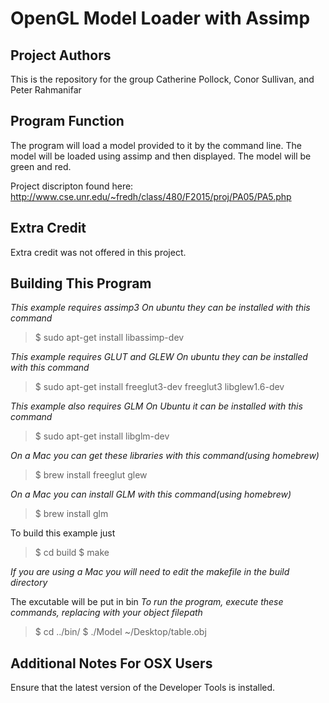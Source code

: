 OpenGL Model Loader with Assimp
===============================

Project Authors
---------------
This is the repository for the group Catherine Pollock, Conor Sullivan, and Peter Rahmanifar

Program Function
----------------
The program will load a model provided to it by the command line. The model will be loaded using assimp and then displayed. The model will be green and red.

Project discripton found here: http://www.cse.unr.edu/~fredh/class/480/F2015/proj/PA05/PA5.php

Extra Credit
------------
Extra credit was not offered in this project.

Building This Program
---------------------

*This example requires assimp3* 
*On ubuntu they can be installed with this command*

>$ sudo apt-get install libassimp-dev

*This example requires GLUT and GLEW* 
*On ubuntu they can be installed with this command*

>$ sudo apt-get install freeglut3-dev freeglut3 libglew1.6-dev

*This example also requires GLM*
*On Ubuntu it can be installed with this command*

>$ sudo apt-get install libglm-dev

*On a Mac you can get these libraries with this command(using homebrew)*
>$ brew install freeglut glew

*On a Mac you can install GLM with this command(using homebrew)*
>$ brew install glm

To build this example just 

>$ cd build
>$ make

*If you are using a Mac you will need to edit the makefile in the build directory*

The excutable will be put in bin
*To run the program, execute these commands, replacing with your object filepath*

>$ cd ../bin/
>$ ./Model  ~/Desktop/table.obj

Additional Notes For OSX Users
------------------------------

Ensure that the latest version of the Developer Tools is installed.
